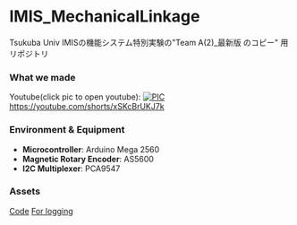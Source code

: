 # IMIS_MechanicalLinkage
Tsukuba Univ IMISの機能システム特別実験の"Team A(2)_最新版 のコピー" 用リポジトリ

### What we made
Youtube(click pic to open youtube):
[![PIC](http://img.youtube.com/vi/xSKcBrUKJ7k/maxresdefault.jpg)](https://youtube.com/shorts/xSKcBrUKJ7k)
https://youtube.com/shorts/xSKcBrUKJ7k

### Environment & Equipment

- **Microcontroller**: Arduino Mega 2560
- **Magnetic Rotary Encoder**: AS5600
- **I2C Multiplexer**: PCA9547

### Assets
[Code](https://github.com/pampem/IMIS_MechanicalLinkage/tree/main/DualMotorPID)
[For logging](https://github.com/pampem/IMIS_MechanicalLinkage/blob/main/DualMotorPID/logging.py)



